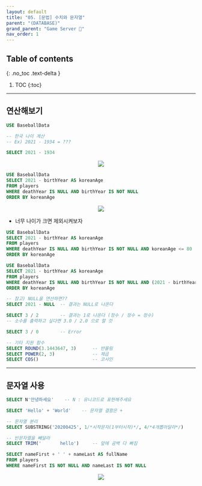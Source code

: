 ```yaml
---
layout: default
title: "05. [문법] 수치와 문자열"
parent: "(DATABASE)"
grand_parent: "Game Server 👾"
nav_order: 1
---
```


## Table of contents
{: .no_toc .text-delta }

1. TOC
{:toc}

---

## 연산해보기

```sql
USE BaseballData

-- 한국 나이 계산
-- Ex) 2021 - 1934 = ???

SELECT 2021 - 1934
```

<p align="center">
  <img src="https://taehyungs-programming-blog.github.io/blog/assets/images/database/basic-5-1.png"/>
</p>

```sql
USE BaseballData
SELECT 2021 - birthYear AS koreanAge
FROM players
WHERE deathYear IS NULL AND birthYear IS NOT NULL
ORDER BY koreanAge
```

<p align="center">
  <img src="https://taehyungs-programming-blog.github.io/blog/assets/images/database/basic-5-2.png"/>
</p>

* 너무 나이가 크면 제외시켜보자

```sql
USE BaseballData
SELECT 2021 - birthYear AS koreanAge
FROM players
WHERE deathYear IS NULL AND birthYear IS NOT NULL AND koreanAge <= 80   -- Error : koreanAge를 못찾음
ORDER BY koreanAge
```

```sql
USE BaseballData
SELECT 2021 - birthYear AS koreanAge
FROM players
WHERE deathYear IS NULL AND birthYear IS NOT NULL AND (2021 - birthYear) <= 80
ORDER BY koreanAge
```

```sql
-- 참고) NULL을 연산하면??
SELECT 2021 - NULL  -- 결과는 NULL로 나온다

SELECT 3 / 2        -- 결과는 1로 나온다 (정수 / 정수 = 정수)
-- 소수를 출력하고 싶다면 3.0 / 2.0 으로 할 것

SELECT 3 / 0        -- Error
```

```sql
-- 기타 지원 함수
SELECT ROUND(3.1443647, 3)      -- 반올림
SELECT POWER(2, 3)              -- 제곱
SELECT COS()                    -- 코사인
```

---

## 문자열 사용

```sql
SELECT N'안녕하세요'    -- N : 유니코드로 표현해주세요
```

```sql
SELECT 'Hello' + 'World'    -- 문자열 결함은 +

-- 문자열 분리
SELECT SUBSTRING('20200425', 1/*시작문자(1부터시작)*/, 4/*4개뽑아달라*/)

-- 빈문자열을 빼달라
SELECT TRIM('       hello')     -- 앞에 공백 다 빠짐
```

```sql
SELECT nameFirst + ' ' + nameLast AS fullName
FROM players
WHERE nameFirst IS NOT NULL AND nameLast IS NOT NULL
```

<p align="center">
  <img src="https://taehyungs-programming-blog.github.io/blog/assets/images/database/basic-5-3.png"/>
</p>
